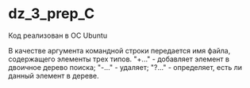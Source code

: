 # dz_3_prep_C

Код реализован в ОС Ubuntu

В качестве аргумента командной строки передается имя файла, содержащего элементы трех типов. "+..." - добавляет элемент в двоичное дерево поиска; "-..." - удаляет; "?..." - определяет, есть ли данный элемент в дереве.
